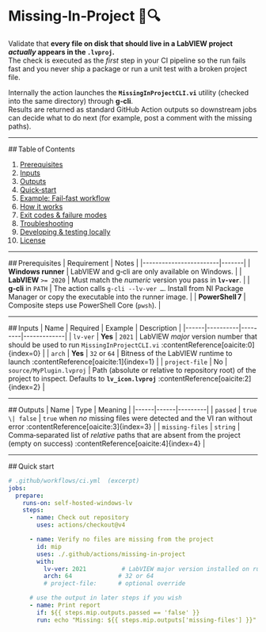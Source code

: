 # Missing‑In‑Project 💼🔍

Validate that **every file on disk that should live in a LabVIEW project
*actually* appears in the `.lvproj`.**  
The check is executed as the *first* step in your CI pipeline so the
run fails fast and you never ship a package or run a unit test with a
broken project file.

Internally the action launches the **`MissingInProjectCLI.vi`** utility
(checked into the same directory) through **g‑cli**.  
Results are returned as standard GitHub Action outputs so downstream jobs
can decide what to do next (for example, post a comment with the missing
paths).

---

## Table of Contents
1. [Prerequisites](#prerequisites)  
2. [Inputs](#inputs)  
3. [Outputs](#outputs)  
4. [Quick‑start](#quick-start)  
5. [Example: Fail‑fast workflow](#example-fail-fast-workflow)  
6. [How it works](#how-it-works)  
7. [Exit codes & failure modes](#exit-codes--failure-modes)  
8. [Troubleshooting](#troubleshooting)  
9. [Developing & testing locally](#developing--testing-locally)  
10. [License](#license)

---

## Prerequisites
| Requirement            | Notes |
|------------------------|-------|
| **Windows runner**     | LabVIEW and g‑cli are only available on Windows. |
| **LabVIEW** `>= 2020`  | Must match the *numeric* version you pass in **`lv-ver`**. |
| **g‑cli** in `PATH`    | The action calls `g-cli --lv-ver …`. Install from NI Package Manager or copy the executable into the runner image. |
| **PowerShell 7**       | Composite steps use PowerShell Core (`pwsh`). |

---

## Inputs
| Name | Required | Example | Description |
|------|----------|---------|-------------|
| `lv-ver` | **Yes** | `2021` | LabVIEW *major* version number that should be used to run `MissingInProjectCLI.vi` :contentReference[oaicite:0]{index=0} |
| `arch` | **Yes** | `32` or `64` | Bitness of the LabVIEW runtime to launch :contentReference[oaicite:1]{index=1} |
| `project-file` | No | `source/MyPlugin.lvproj` | Path (absolute or relative to repository root) of the project to inspect. Defaults to **`lv_icon.lvproj`** :contentReference[oaicite:2]{index=2} |

---

## Outputs
| Name | Type | Meaning |
|------|------|---------|
| `passed` | `true \| false` | `true` when *no* missing files were detected and the VI ran without error :contentReference[oaicite:3]{index=3} |
| `missing-files` | `string` | Comma‑separated list of *relative* paths that are absent from the project (empty on success) :contentReference[oaicite:4]{index=4} |

---

## Quick start
```yaml
# .github/workflows/ci.yml  (excerpt)
jobs:
  prepare:
    runs-on: self-hosted-windows-lv
    steps:
      - name: Check out repository
        uses: actions/checkout@v4

      - name: Verify no files are missing from the project
        id: mip
        uses: ./.github/actions/missing-in-project
        with:
          lv-ver: 2021          # LabVIEW major version installed on runner
          arch: 64             # 32 or 64
          # project-file:      # optional override

      # use the output in later steps if you wish
      - name: Print report
        if: ${{ steps.mip.outputs.passed == 'false' }}
        run: echo "Missing: ${{ steps.mip.outputs['missing-files'] }}"
```

